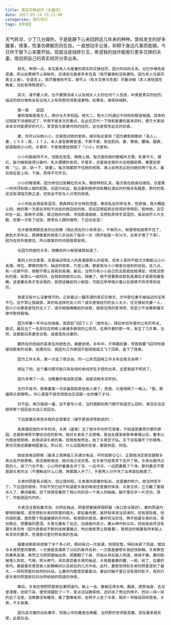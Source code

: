 ```yaml
---
title: 真实交换经历（全篇完）
date: 2017-05-14 15:21:08
categories: 現代奇幻
tags: [草榴]
---
```

天气转凉，少了几分燥热，于是能静下心来回顾这几年来的种种。曾经发生的好多趣事，情事，性事仿佛都历历在目。一直想动手记录，却碍于身边凡事而耽搁。今日终于狠下心来要开始，现就当是抛砖引玉，希望我的拙作能吸引更多交换的夫妻，情侣把自己的真实经历分享出来。

      　　首先，申明一点，本文是本人与爱妻的真实的交换经历，因为时间的关系，记忆中难免有遗漏，所以如果细节上有缺失，还请各位看客多多包涵（我尽量做到没有硬伤，因为本人也是完美主义者）。在语言上，我尽量做到平实，细节上（有关交换与性爱）尽量详细（本人是轻度性瘾者，对此有特殊爱好）。

      　　其次，请不要人肉，也不要猜测本人以及相关人士的任何个人信息，毕竟是真实的经历，描述的部分难免会有当地人士有熟悉的场景或事物。如果有，请保持缄默。

      　　第一章　　起因
      　　妻和我都是南方人，相识与大学校园。她大二，我大三时通过不同校的联谊相遇。具体的过程就不详细叙述了，毕竟不是本文的重点。在此仅交代一下我和爱妻的基本资料，便于大家阅读本文时能更好的代入，享受我与爱妻共同的经历，这也是我写此文的初衷。

      　　妻，你可以叫她小小，也是我对她的爱称。缘何有此爱称？因为妻和我都非「高人」，妻，１５８；我，１７２。本人身型都算普通，不胖不瘦，有些肌肉。妻，臀翘，腰细，腿直，就是胸部小小的，Ｂ罩杯，于是我便给她取了「小小」的爱称。

      　　小小的胸虽然不大，但胜在有型，微微上翘，每次我吮吸时都格外方便。乳晕不大，潮红，每次被挑拨得兴奋时，乳头便硬的发亮。于是乎，总是按住我的头往她胸部靠，嘴里还呢喃：「公，舔，舔一下，我要」，每次我都禁不住她的呢喃，凑上前用舌尖轻扫她的两个乳头，最后铁定是上咬，下插，弄得不可开交。

      　　小小的臀很美，因为参加过街舞社的关系，臀部特别扎实，每次我在她身后搂抱，总是第一时间顶到她上翘的屁股。也因为如此，每当看到她参加街舞社演出的时候总有醋意，那时的我还没有深喑交换之道，还体会不到与人分享的快感。

      　　小小的私处很容易湿润，黑森林似乎也特别茂盛，都说私处的体毛多，性欲强，我大概能认同。她的第一次是在学校不远处的旅店给的我，现在回想起来还觉得非常特别，我吻她，舌交织在一起，我用手试探，穿过她的内裤，寻找那道细缝，没想到弄得手湿湿的。虽说阅尽Ａ片无数，但第一次有了经验，原来女人跟你接吻，下边也会湿！

      　　也许是我俩都启发的比较晚（相比现在的小孩来说），干柴烈火，噼里啪啦就停不住了，直到大学毕业，我俩做爱的频率几乎达到了每天一次（刚开始是一天Ｎ次，后来才慢了下来），因为在校外租房住，所以做爱的时间很容易安排。

      　　也因为同居的关系，她睡前的小秘密被我知道了。

      　　看别人的文章里，总是描述得女人的高潮是那么的容易，但本人真的不能次次都能让小小高潮。体位，摩擦的技巧，抽送的频率，乃至心情，都是我与小小做爱总结到的经验。这几点，有一点做不好，她都不那么容易到高潮。最后，当然只有小小自己的五郎君给她满足，但我没想到的是，有那么一段时间，在我和她做完以后，我睡了，她不禁要靠自慰到高潮后才紧紧抱着我睡。这是妻后来才告诉我的，我想这睡前的小秘密，可能已早早暗示着以后我俩不同寻常的经历。

      　　我是没有什么淫妻情节的，之前看过一篇所谓的真实交换文，文中那位妻子被描述的淫荡不已。这不禁让我疑惑，真的有这样的女人吗？或许是我经历的女人太少，在交换前仅妻一人，但小小也算是爱性的女人了，或许她每晚睡前的自慰，是她淫荡的宣泄吧，但至少不会像那篇文章中那样极端。

      　　因为早妻一年毕业的缘故，我提前飞回了ＣＤ（城市名），随后参加市里的公务员考试，面试，最后当了一名现在在网络上被诸多鄙视的公务员。在离开妻的那一年，发生了几件事。当然，这都是后来妻告诉我，或者我告诉妻的。

      　　妻所在的班级的某男生向她告白，被妻拒绝。半年中，不停骚扰妻，导致我要飞回学校直接找那男的说事，处理完后，我因为工作原因不能陪她就又飞了回来，留下了隐患。

      　　因为工作关系，第一次去了夜总会。你一公务员因啥工作关系去夜总会啊？

      　　胡扯了吧。这个蠢问题可能只有在校的单纯学生才提的出来，这里我就不明说了。

      　　因为多喝了一点，当晚妻的电话我没接，或者说根本没听到。

      　　无巧不成书，那晚妻第一次背着我和其他男人做了。而我，只是喝醉了一晚上。「靠，欺骗观众感情啊」，你心里是不是觉得我也应该跟一女的睡了才对。

      　　对不起，再次强调一遍，这不是写小说，当时我醉的家门都不知道怎么回的，真没办法还顺带牵个妞回去大战三百回合。

      　　下边是妻后来告诉我的全部事实（细节是我诱导她说的）：

      　　某男骚扰她的半年时间，Ｂ男（逼男）当了她半年的护花使者，不知道是妻荷尔蒙的原因，还是斯德哥尔摩综合症的影响，她对Ｂ男有了点感情。我去处理某男那单事情以后，妻本以为我会陪陪她，给我讲讲Ｂ男的事，但我匆匆而去，给了Ｂ男空子钻。天下没有撬不了的墙角，更何况我还跟妻相距甚远。所以说，什么远距离的恋爱，都是狗屁，别信。

      　　她给我电话那晚（基本上我俩每三天通次电话，平时就聊ＱＱ），正是她决定是否跟那Ｂ男出去开房那晚。我没接她电话，她对自己说天意。在Ｂ男万般恳求下去开了房。Ｂ男也是开过苞的人，进了门也不急，小心呵护着妻去冲了凉，一边冲凉，一边把妻看了个净。那时妻还不愿意跟Ｂ男共浴（不理解这什么心理，房都跟人开了），于是两人分开洗了出来就钻被窝了。

      　　Ｂ男的阴茎有点粗大，但比我的短。Ｂ男喜欢舔妻的私处，这是妻的死穴，她当然受不了。下边湿的很快，不知不觉已经不知道是Ｂ男的唾液还是妻的体液，Ｂ男见状，立马戴了套就杀入了，妻闭着眼，但下体感受着除了我以外的另一个男人的抽插，脑子里似乎一片空白，哭了，可能是因为内疚。

      　　Ｂ男没注意到妻流泪，仍然在抽送，阴茎把妻插得很舒服（亲口告诉我的），妻的阴道内壁特别敏感，感觉得到Ｂ男的阴茎的粗大，紧贴着肉壁，虽然有体液当润滑剂，还有保险套，但仍很刺激，感觉整个阴道被撑的开开的，有想尿的感觉。妻终究没忍住，两手抱着Ｂ男的背，使劲靠近，想要插的更深。Ｂ男见妻有了反应，也就格外卖力，妻从呻吟到尖叫，但自始自终没有跟Ｂ男舌吻（因为我曾经不断的给她灌输过，吻比做爱更让我看重），我想这时候妻虽然本能上有求欢的要求，但潜意识里仍然有我的告诫。

      　　据妻说断断续续做了半个多小时，期间有过一次高潮，但很短暂，特别夹紧了阴道，增加与Ｂ男阴茎的摩擦，一方面是高潮来了以后的条件反射，一方面是妻想Ｂ男赶快射精。Ｂ男察觉到妻来高潮，竟然立马把阴茎抽出来，把妻翻了个身，开始从背后插入阴道，继续干妻。妻的脸被埋入软枕，气喘，转头换气，背后感受着Ｂ男的抽送，Ｂ男握着妻的腰，一挺，射了，在妻的体内。妻最喜欢感受男人射精瞬间以及射后的几次冲击。此时，妻感觉得到Ｂ男的阴茎涨到了最大，一阵阵阴茎的自然的抖动，让妻的内壁感受着震动，妻此时脑子里已没有我的影子，有的只是Ｂ男的阴茎射后抖动带给她的阴道的快感。

      　　事后，Ｂ男还想把阴茎放在妻阴道内，躺上一会。妻被压得太喘，翻身，顺势抽身，去浴室清理，但刚下床，便觉得腿软了一下，差点没站稳摔倒，还好扶了旁边的椅子，然后一拐一拐的去了浴室。当晚妻没有睡觉，看了整晚电视，在椅子上坐了半夜，隔天一早独自回校宿舍。Ｂ男，不关我事。

      　　因为这次妻的出轨事件，将我心中的魔鬼也唤醒，当然那时觉得是恶魔，现在看来是天使，此是后话。